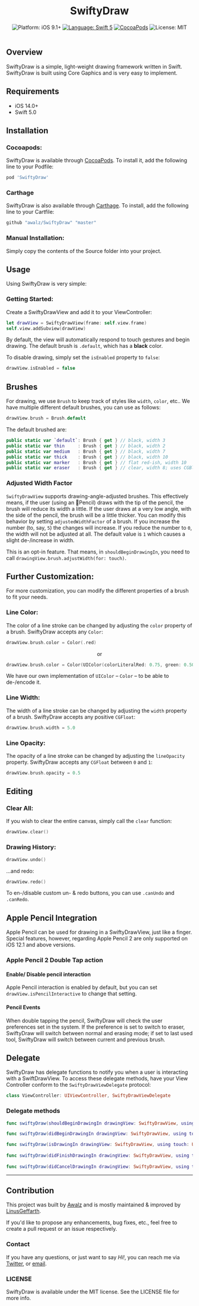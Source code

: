 <h1 align="center">SwiftyDraw</h1>

<p align="center">
    <img src="https://img.shields.io/badge/platform-iOS%209%2B-blue.svg?style=flat" alt="Platform: iOS 9.1+"/>
    <a href="https://developer.apple.com/swift"><img src="https://img.shields.io/badge/language-swift%205-4BC51D.svg?style=flat" alt="Language: Swift 5" /></a>
    <a href="https://cocoapods.org/pods/SwiftyDraw"><img src="https://img.shields.io/cocoapods/v/SwiftyDraw.svg?style=flat" alt="CocoaPods" /></a>
    <img src="http://img.shields.io/badge/license-MIT-lightgrey.svg?style=flat" alt="License: MIT" /> <br><br>
</p>


## Overview

SwiftyDraw is a simple, light-weight drawing framework written in Swift. SwiftyDraw is built using Core Gaphics and is very easy to implement.

## Requirements
* iOS 14.0+
* Swift 5.0

## Installation

### Cocoapods:

SwiftyDraw is available through [CocoaPods](http://cocoapods.org). To install
it, add the following line to your Podfile:

```ruby
pod 'SwiftyDraw'
```

### Carthage

SwiftyDraw is also available through [Carthage](https://github.com/Carthage/Carthage/blob/master/README.md). To install, add the following line to your Cartfile:

```ruby
github "awalz/SwiftyDraw" "master"
```

### Manual Installation:

Simply copy the contents of the Source folder into your project.

## Usage

Using SwiftyDraw is very simple:

### Getting Started:

Create a SwiftyDrawView and add it to your ViewController:

```swift
let drawView = SwiftyDrawView(frame: self.view.frame)
self.view.addSubview(drawView)
```

By default, the view will automatically respond to touch gestures and begin drawing. The default brush is `.default`, which has a **black** color.

To disable drawing, simply set the `isEnabled` property to `false`:

```swift
drawView.isEnabled = false
```

## Brushes

For drawing, we use `Brush` to keep track of styles like `width`, `color`, etc.. We have multiple different default brushes, you can use as follows:

```swift
drawView.brush = Brush.default
```

The default brushed are:

```swift
public static var `default`: Brush { get } // black, width 3
public static var thin     : Brush { get } // black, width 2
public static var medium   : Brush { get } // black, width 7
public static var thick    : Brush { get } // black, width 10
public static var marker   : Brush { get } // flat red-ish, width 10
public static var eraser   : Brush { get } // clear, width 8; uses CGBlendMode to erase things
```

### Adjusted Width Factor

`SwiftyDrawView` supports drawing-angle-adjusted brushes. This effectively means, if the user (using an Pencil) draws with the tip of the pencil, the brush will reduce its width a little. If the user draws at a very low angle, with the side of the pencil, the brush will be a little thicker.
You can modify this behavior by setting `adjustedWidthFactor` of a brush. If you increase the number (to, say, `5`) the changes will increase. If you reduce the number to `0`, the width will not be adjusted at all.
The default value is `1` which causes a slight de-/increase in width.

This is an opt-in feature. That means, in `shouldBeginDrawingIn`, you need to call `drawingView.brush.adjustWidth(for: touch)`.

## Further Customization:

For more customization, you can modify the different properties of a brush to fit your needs.

### Line Color:

The color of a line stroke can be changed by adjusting the `color` property of a brush. SwiftyDraw accepts any `Color`:

```swift
drawView.brush.color = Color(.red)
```
    
<p align="center">
  or
</p>

```swift
drawView.brush.color = Color(UIColor(colorLiteralRed: 0.75, green: 0.50, blue: 0.88, alpha: 1.0))
```

We have our own implementation of `UIColor` – `Color` – to be able to de-/encode it.

### Line Width:

The width of a line stroke can be changed by adjusting the `width` property of a brush. SwiftyDraw accepts any positive `CGFloat`:

```swift
drawView.brush.width = 5.0
```

### Line Opacity:

The opacity of a line stroke can be changed by adjusting the `lineOpacity` property. SwiftyDraw accepts any `CGFloat` between `0` and `1`:

```swift
drawView.brush.opacity = 0.5
```
    
## Editing

### Clear All:

If you wish to clear the entire canvas, simply call the `clear` function:

```swift
drawView.clear()
``` 

### Drawing History:

```swift
drawView.undo()
``` 

...and redo:

```swift
drawView.redo()
``` 

To en-/disable custom un- & redo buttons, you can use `.canUndo` and `.canRedo`.

## Apple Pencil Integration
Apple Pencil can be used for drawing in a SwiftyDrawView, just like a finger.  
Special features, however, regarding Apple Pencil 2 are only supported on iOS 12.1 and above versions.

### Apple Pencil 2 Double Tap action
#### Enable/ Disable pencil interaction
Apple Pencil interaction is enabled by default, but you can set `drawView.isPencilInteractive` to change that setting.
#### Pencil Events
When double tapping the pencil, SwiftyDraw will check the user preferences set in the system. If the preference is set to switch to eraser, SwiftyDraw will switch between normal and erasing mode; if set to last used tool, SwiftyDraw will switch between current and previous brush.

## Delegate

SwiftyDraw has delegate functions to notify you when a user is interacting with a SwiftDrawView. To access these delegate methods, have your View Controller conform to the `SwiftyDrawViewDelegate` protocol:

```swift
class ViewController: UIViewController, SwiftyDrawViewDelegate
```

### Delegate methods

```swift
func swiftyDraw(shouldBeginDrawingIn drawingView: SwiftyDrawView, using touch: UITouch) -> Bool

func swiftyDraw(didBeginDrawingIn drawingView: SwiftyDrawView, using touch: UITouch)

func swiftyDraw(isDrawingIn drawingView: SwiftyDrawView, using touch: UITouch)
    
func swiftyDraw(didFinishDrawingIn drawingView: SwiftyDrawView, using touch: UITouch)
    
func swiftyDraw(didCancelDrawingIn drawingView: SwiftyDrawView, using touch: UITouch)
```

---
 
## Contribution

This project was built by [Awalz](https://github.com/Awalz) and is mostly maintained & improved by [LinusGeffarth](https://github.com/LinusGeffarth).

If you'd like to propose any enhancements, bug fixes, etc., feel free to create a pull request or an issue respectively.

### Contact

If you have any questions, or just want to say *Hi!*, you can reach me via [Twitter](https://twitter.com/linusgeffarth), or [email](mailto:linus@geffarth.com).

### LICENSE

SwiftyDraw is available under the MIT license. See the LICENSE file for more info.
